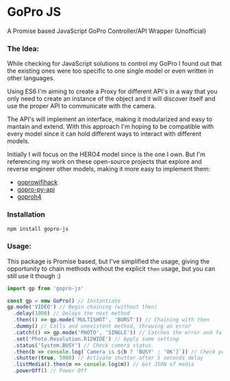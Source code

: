 # GoPro JS
A Promise based JavaScript GoPro Controller/API Wrapper (Unofficial)

### The Idea:
While checking for JavaScript solutions to control my GoPro I found out that the existing ones were too specific to one single model or even written in other languages.

Using ES6 I'm aiming to create a Proxy for different API's in a way that you only need to create an instance of the object and it will discover itself and use the proper API to communicate with the camera.

The API's will implement an interface, making it modularized and easy to mantain and extend. With this approach I'm hoping to be compatible with every model since it can hold different ways to interact with different models.

Initially I will focus on the HERO4 model since is the one I own. But I'm referencing my work on these open-source projects that explore and reverse engineer other models, making it more easy to implement them:

- [goprowifihack](https://github.com/KonradIT/goprowifihack)
- [gopro-py-api](https://github.com/KonradIT/gopro-py-api)
- [goproh4](https://github.com/citolen/goproh4)

### Installation
```bash
npm install gopro-js
```

### Usage:
This package is Promise based, but I've simplified the usage, giving the opportunity to chain methods without the explicit `then` usage, but you can still use it though :)

```javascript
import gp from 'gopro-js'

const gp = new GoPro() // Instantiate
gp.mode('VIDEO') // Begin chaining (without then)
  .delay(1000) // Delays the next method
  .then(() => gp.mode('MULTISHOT', 'BURST')) // Chaining with then
  .dummy() // Calls and unexistent method, throwing an error
  .catch(() => gp.mode('PHOTO', 'SINGLE')) // Catches the error and fallbacks to other mode
  .set('Photo.Resolution.R12WIDE') // Apply some setting
  .status('System.BUSY') // Check camera status
  .then(b => console.log(`Camera is ${b ? 'BUSY' : 'OK'}`)) // Check previous result
  .shutter(true, 5000) // Activate shutter after 5 seconds delay
  .listMedia().then(m => console.log(m)) // Get JSON of media
  .powerOff() // Power Off
```

